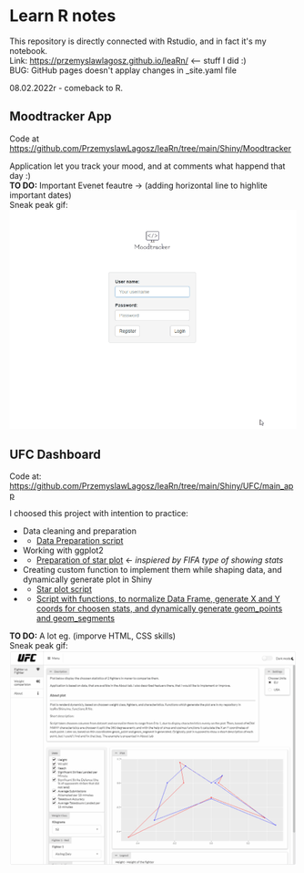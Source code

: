 # Learn R notes
This repository is directly connected with Rstudio, and in fact it's my notebook.  
Link: https://przemyslawlagosz.github.io/leaRn/ <-- stuff I did :)  
BUG: GitHub pages doesn't applay changes in _site.yaml file

08.02.2022r - comeback to R.

## Moodtracker App
Code at https://github.com/PrzemyslawLagosz/leaRn/tree/main/Shiny/Moodtracker

Application let you track your mood, and at comments what happend that day :)  
**TO DO:** Important Evenet feautre -> (adding horizontal line to highlite important dates)  
Sneak peak gif:  
![](https://github.com/PrzemyslawLagosz/leaRn/blob/main/Shiny/Moodtracker/moodApp_animation.gif)

## UFC Dashboard
Code at: https://github.com/PrzemyslawLagosz/leaRn/tree/main/Shiny/UFC/main_app

I choosed this project with intention to practice: 
* Data cleaning and preparation
* * [Data Preparation script](https://github.com/PrzemyslawLagosz/leaRn/blob/main/Shiny/UFC/data_prep_UFC.R)
* Working with ggplot2
* * [Preparation of star plot](https://github.com/PrzemyslawLagosz/leaRn/blob/main/Shiny/UFC/star_plots.R) <- *inspiered by FIFA type of showing stats*
* Creating custom function to implement them while shaping data, and dynamically generate plot in Shiny
* * [Star plot script](https://github.com/PrzemyslawLagosz/leaRn/blob/main/Shiny/UFC/star_plots.R)
* * [Script with functions, to normalize Data Frame, generate X and Y coords for choosen stats, and dynamically generate geom_points and geom_segments](https://github.com/PrzemyslawLagosz/leaRn/blob/main/Shiny/my_functions.R)

**TO DO:** A lot eg. (imporve HTML, CSS skills)  
Sneak peak gif:  
![](https://github.com/PrzemyslawLagosz/leaRn/blob/main/Shiny/UFC/UFCdashboard_animation.gif)